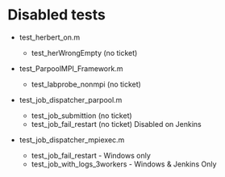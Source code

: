 # Disabled tests

- test_herbert_on.m
  - test_herWrongEmpty (no ticket)

- test_ParpoolMPI_Framework.m
  - test_labprobe_nonmpi (no ticket)

- test_job_dispatcher_parpool.m
  - test_job_submittion (no ticket)
  - test_job_fail_restart (no ticket)  Disabled on Jenkins

- test_job_dispatcher_mpiexec.m
  - test_job_fail_restart - Windows only
  - test_job_with_logs_3workers - Windows & Jenkins Only
